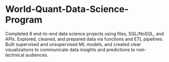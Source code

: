 # World-Quant-Data-Science-Program
Completed 8 end-to-end data science projects using files, SQL/NoSQL, and APIs. Explored, cleaned, and prepared data via functions and ETL pipelines. Built supervised and unsupervised ML models, and created clear visualizations to communicate data insights and predictions to non-technical audiences.
